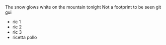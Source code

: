 The snow glows white on the mountain tonight
Not a footprint to be seen
git gui

* ric 1
* ric 2
* ric 3 
* ricetta pollo
